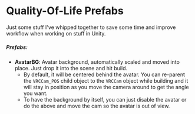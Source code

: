 # Quality-Of-Life Prefabs
Just some stuff I've whipped together to save some time and improve workflow when working on stuff in Unity.

##### Prefabs:
* **AvatarBG**: Avatar background, automatically scaled and moved into place.  Just drop it into the scene and hit build.
  * By default, it will be centered behind the avatar.  You can re-parent the `VRCCam_POS` child object to the `VRCCam` object while building and it will stay in position as you move the camera around to get the angle you want.
  * To have the background by itself, you can just disable the avatar or do the above and move the cam so the avatar is out of view.

